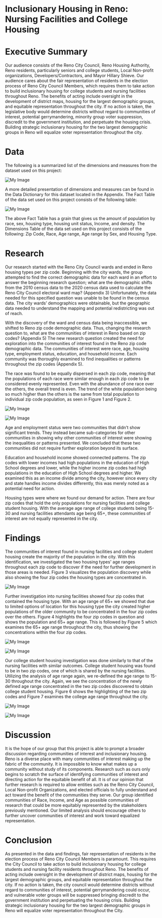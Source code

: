 
# Inclusionary Housing in Reno: Nursing Facilities and College Housing

# Executive Summary

Our audience consists of the Reno City Council, Reno Housing Authority, Reno residents, particularly seniors and college students, Local Non-profit organizations, Developers/Contractors, and Mayor Hillary Shieve. Our audience cares about the fair representation of residents in the election process of Reno City Council Members, which requires them to take action to build inclusionary housing for college students and nursing facilities throughout Reno. The benefits of acting include oversight in the development of district maps, housing for the largest demographic groups, and equitable representation throughout the city. If no action is taken, the legislative body would determine districts without regard to communities of interest, potential gerrymandering, minority group voter suppression, discredit to the government institution, and perpetuate the housing crisis. Building strategic inclusionary housing for the two largest demographic groups in Reno will equalize voter representation throughout the city.

# Data

The following is a summarized list of the dimensions and measures from the dataset used on this project:

![My Image](BAN-703-Table-001.jpg)

A more detailed presentation of dimensions and measures can be found in the Data Dictionary for this dataset located in the Appendix. The Fact Table of the data set used on this project consists of the following table:

![My Image](BAN-703-Table-002.jpg)

The above Fact Table has a grain that gives us the amount of population by race, sex, housing type, housing unit status, Income, and density. The Dimensions Table of the data set used on this project consists of the following: Zip Code, Race, Age range, Age range by Sex, and Housing Type.

# Research

Our research started with the Reno City Council wards and ended in Reno housing types per zip code. Beginning with the city wards, the group attempted to find the correct demographic data for each ward in an effort to answer the beginning research question; what are the demographic shifts from the 2010 census data to the 2020 census data used to calculate the Reno City Council electoral ward map? (Appendix 3) Unfortunately, the data needed for this specified question was unable to be found in the census data. The city wards’ demographics were obtainable, but the geographic data needed to understand the mapping and potential redistricting was out of reach.

With the discovery of the ward and census data being inaccessible, we shifted to Reno zip code demographic data. Thus, changing the research question to, what are the communities of interest in Reno based on zip codes? (Appendix 5) The new research question created the need for exploration into the communities of interest found in the Reno zip code demographic data. The communities of interest were race, age, housing type, employment status, education, and household income. Each community was thoroughly examined to find inequalities or patterns throughout the zip codes (Appendix 5).

The race was found to be equally dispersed in each zip code, meaning that the populations of each race were similar enough in each zip code to be considered evenly represented. Even with the abundance of one race over the others, the overall trend is even. The trend of the white population being so much higher than the others is the same from total population to individual zip code population, as seen in Figure 1 and Figure 2.

![My Image](BAN-703-Fig-001.jpg)

![My Image](BAN-703-Fig-002.jpg)

Age and employment status were two communities that didn’t show significant trends. They instead became sub-categories for other communities in showing why other communities of interest were showing the inequalities or patterns presented. We concluded that these two communities did not require further exploration beyond its surface.

Education and household income showed connected patterns. The zip codes with lower incomes had high populations in the education of High School degrees and lower, while the higher income zip codes had high populations in the education of High School degrees and higher. We examined this as an income divide among the city, however since every city and state handles income divides differently, this was merely noted as a potential need for action.

Housing types were where we found our demand for action. There are four zip codes that hold the only populations for nursing facilities and college student housing. With the average age range of college students being 15-30 and nursing facilities attendants age being 65+, these communities of interest are not equally represented in the city.

# Findings

The communities of interest found in nursing facilities and college student housing create the majority of the population in the city. With this identification, we investigated the two housing types' age ranges throughout each zip code to discover if the need for further development in those areas is needed. Figure 3 visualizes the population discovery while also showing the four zip codes the housing types are concentrated in.

![My Image](BAN-703-Fig-003.jpg)

Further investigation into nursing facilities showed four zip codes that contained the housing type. With an age range of 65+ we showed that due to limited options of location for this housing type the city created higher populations of the older community to be concentrated in the four zip codes over the others. Figure 4 highlights the four zip codes in question and shows the population and 65+ age range. This is followed by Figure 5 which examines the 65+ age range throughout the city, thus showing the concentrations within the four zip codes.

![My Image](BAN-703-Fig-004.jpg)

![My Image](BAN-703-Fig-005.jpg)

Our college student housing investigation was done similarly to that of the nursing facilities with similar outcomes. College student housing was found to be in two zip codes, one of which is shared by the nursing facilities. Utilizing the analysis of age range again, we re-defined the age range to 15-30 throughout the city. Again, we see the concentration of the newly defined age range concentrated in the two zip codes discovered to obtain college student housing. Figure 6 shows the highlighting of the two zip codes and Figure 7 examines the college age range throughout the city.

![My Image](BAN-703-Fig-006.jpg)

![My Image](BAN-703-Fig-007.jpg)

# Discussion

It is the hope of our group that this project is able to prompt a broader discussion regarding communities of interest and inclusionary housing. Reno is a diverse place with many communities of interest making up the fabric of the community. It is impossible to know what makes up a community without study of its components. Research such as ours only begins to scratch the surface of identifying communities of interest and directing action for the equitable benefit of all. It is of our opinion that further research is required to allow entities such as the Reno City Council, Local Non-profit Organizations, and elected officials to fully understand and act toward the benefit of the communities they serve. Our group identified communities of Race, Income, and Age as possible communities of research that could be more equitably represented by the stakeholders previously mentioned. Our limited analysis should encourage others to further uncover communities of interest and work toward equalized representation.

# Conclusion

As presented in the data and findings, fair representation of residents in the election process of Reno City Council Members is paramount. This requires the City Council to take action to build inclusionary housing for college students and nursing facility residents throughout Reno. The benefits of acting include oversight in the development of district maps, housing for the largest demographic groups, and equitable representation throughout the city. If no action is taken, the city council would determine districts without regard to communities of interest, potential gerrymandering could occur, and vulnerable voter groups will be suppressed bringing discredit to the government institution and perpetuating the housing crisis. Building strategic inclusionary housing for the two largest demographic groups in Reno will equalize voter representation throughout the City.














